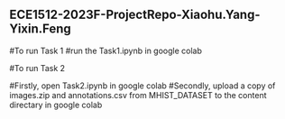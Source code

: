 ## ECE1512-2023F-ProjectRepo-Xiaohu.Yang-Yixin.Feng

#To run Task 1
#run the Task1.ipynb in google colab

#To run Task 2

#Firstly, open Task2.ipynb in google colab
#Secondly, upload a copy of images.zip and annotations.csv from MHIST_DATASET to the content directary in google colab
